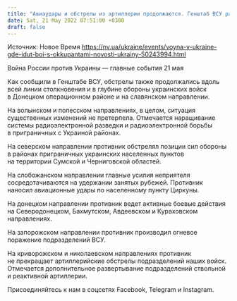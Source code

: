 ```yaml
---
title: "Авиаудары и обстрелы из артиллерии продолжаются. Генштаб ВСУ рассказал, где идут бои"
date: Sat, 21 May 2022 07:51:00 +0300
draft: false
---
```

Источник: Новое Время https://nv.ua/ukraine/events/voyna-v-ukraine-gde-idut-boi-s-okkupantami-novosti-ukrainy-50243994.html


Война России против Украины — главные события 21 мая

 Как сообщили в Генштабе ВСУ, обстрелы также продолжались вдоль всей линии столкновения и в глубине обороны украинских войск в Донецком операционном районе и на славянском направлении.

На волынском и полесском направлениях, в целом, ситуация существенных изменений не претерпела. Отмечается наращивание системы радиоэлектронной разведки и радиоэлектронной борьбы в приграничных с Украиной районах.

На северском направлении противник обстрелял позиции сил обороны в районах приграничных украинских населенных пунктов на территории Сумской и Черниговской областей.

На слобожанском направлении главные усилия неприятеля сосредотачиваются на удержании занятых рубежей. Противник наносил авиационные удары по населенному пункту Циркуны.

На донецком направлении противник ведет активные боевые действия на Северодонецком, Бахмутском, Авдеевском и Кураховском направлениях.

На запорожском направлении противник производил огневое поражение подразделений ВСУ.

На криворожском и николаевском направлениях противник не прекращает артиллерийские обстрелы подразделений наших войск. Отмечается дополнительное развертывание подразделений ствольной и реактивной артиллерии.

Присоединяйтесь к нам в соцсетях Facebook, Telegram и Instagram.
